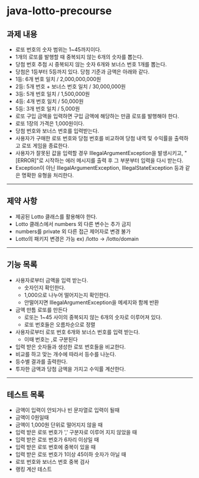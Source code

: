 # java-lotto-precourse

## 과제 내용
- 로또 번호의 숫자 범위는 1~45까지이다.
- 1개의 로또를 발행할 때 중복되지 않는 6개의 숫자를 뽑는다.
- 당첨 번호 추첨 시 중복되지 않는 숫자 6개와 보너스 번호 1개를 뽑는다.
- 당첨은 1등부터 5등까지 있다. 당첨 기준과 금액은 아래와 같다.
- 1등: 6개 번호 일치 / 2,000,000,000원 
- 2등: 5개 번호 + 보너스 번호 일치 / 30,000,000원 
- 3등: 5개 번호 일치 / 1,500,000원 
- 4등: 4개 번호 일치 / 50,000원 
- 5등: 3개 번호 일치 / 5,000원 
- 로또 구입 금액을 입력하면 구입 금액에 해당하는 만큼 로또를 발행해야 한다. 
- 로또 1장의 가격은 1,000원이다. 
- 당첨 번호와 보너스 번호를 입력받는다. 
- 사용자가 구매한 로또 번호와 당첨 번호를 비교하여 당첨 내역 및 수익률을 출력하고 로또 게임을 종료한다. 
- 사용자가 잘못된 값을 입력할 경우 IllegalArgumentException을 발생시키고, "[ERROR]"로 시작하는 에러 메시지를 출력 후 그 부분부터 입력을 다시 받는다.
- Exception이 아닌 IllegalArgumentException, IllegalStateException 등과 같은 명확한 유형을 처리한다.

---

## 제약 사항
- 제공된 Lotto 클래스를 활용해야 한다.
- Lotto 클래스에서 numbers 외 다른 변수는 추가 금지
- numbers를 private 외 다른 접근 제어자로 변경 불가
- Lotto의 패키지 변경은 가능 ex) /lotto -> /lotto/domain

---

## 기능 목록
- 사용자로부터 금액을 입력 받는다.
  - 숫자인지 확인한다.
  - 1,000으로 나누어 떨어지는지 확인한다.
  - 안떨어지면 IllegalArgumentException을 메세지와 함께 반환
- 금액 만틈 로또를 만든다
  - 로또는 1~45 사이의 중복되지 않는 6개의 숫자로 이루어져 있다.
  - 로또 번호들은 오름차순으로 정렬
- 사용자로부터 로또 번호 6개와 보너스 번호를 입력 받는다.
  - 이때 번호는 ,로 구분된다
- 입력 받은 숫자들과 생성한 로또 번호들을 비교한다.
- 비교를 하고 맞는 개수에 따라서 등수를 나눈다.
- 등수별 결과를 출력한다.
- 투자한 금액과 당첨 금액을 가지고 수익률 계산한다.

---

## 테스트 목록
- 금액이 입력이 안되거나 빈 문자열로 입력이 될때
- 금액이 0원일때
- 금액이 1,000원 단위로 떨어지지 않을 때
- 입력 받은 로또 번호가 ',' 구분자로 이루어 지지 않았을 때
- 입력 받은 로또 번호가 6자리 이상일 때
- 입력 받은 로또 번호에 중복이 있을 때
- 입력 받은 로또 번호가 1이상 45이하 숫자가 아닐 때
- 로또 번호와 보너스 번호 중복 검사
- 랭킹 계산 테스트
